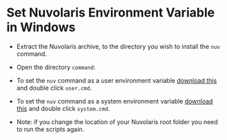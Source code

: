 # Set Nuvolaris Environment Variable in Windows

- Extract the Nuvolaris archive, to the directory you wish to install the `nuv` command.


- Open the directory `command`:

- To set the `nuv` command as a user environment variable [download this](set-on-window/user.cmd) and double click  `user.cmd`.
- To set the `nuv` command as a system environment variable [download this](set-on-window/user.cmd) and double click `system.cmd`.

- Note: if you change the location of your Nuvolaris root folder you need to run the scripts again.
